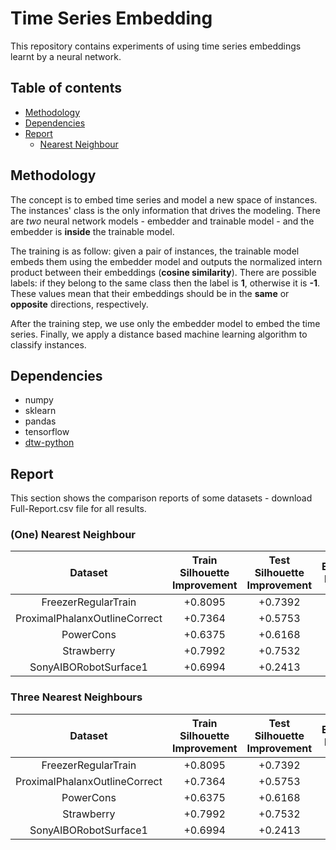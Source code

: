 # Time Series Embedding

This repository contains experiments of using time series embeddings learnt by a neural network.

## Table of contents

* [Methodology](#Methodology)
* [Dependencies](#Dependencies)
* [Report](#Report)
    * [Nearest Neighbour](#(One)-Nearest-Neighbour)

## Methodology

The concept is to embed time series and model a new space of instances. The instances' class is the only information that drives the modeling. There are *two* neural network models - embedder and trainable model - and the embedder is **inside** the trainable model.

The training is as follow: given a pair of instances, the trainable model embeds them using the embedder model and outputs the normalized intern product between their embeddings (**cosine similarity**). There are possible labels: if they belong to the same class then the label is **1**, otherwise it is **-1**. These values mean that their embeddings should be in the **same** or **opposite** directions, respectively.

After the training step, we use only the embedder model to embed the time series. Finally, we apply a distance based machine learning algorithm to classify instances.

## Dependencies

* numpy
* sklearn
* pandas
* tensorflow
* [dtw-python](https://github.com/DynamicTimeWarping/dtw-python)

## Report

This section shows the comparison reports of some datasets - download Full-Report.csv file for all results.

### (One) Nearest Neighbour

|            Dataset            | Train Silhouette Improvement | Test Silhouette Improvement | Euclidean Distance |   DTW   | Embedded + Cosine Distance |
| :---------------------------: | :--------------------------: | :-------------------------: | :----------------: | :-----: | :------------------------: |
| FreezerRegularTrain           | +0.8095                      | +0.7392                     | .8049              | .873    | **.982**                   |
| ProximalPhalanxOutlineCorrect | +0.7364                      | +0.5753                     | .8076              | .7526   | **.8625**                  |
| PowerCons                     | +0.6375                      | +0.6168                     | .9778              | .8778   | **.9852**                  |
| Strawberry                    | +0.7992                      | +0.7532                     | .9459              | .9378   | **.9595**                  |
| SonyAIBORobotSurface1         | +0.6994                      | +0.2413                     | .6955              | .6639   | **.8247**                  |

### Three Nearest Neighbours

|            Dataset            | Train Silhouette Improvement | Test Silhouette Improvement | Euclidean Distance |   DTW   | Embedded + Cosine Distance |
| :---------------------------: | :--------------------------: | :-------------------------: | :----------------: | :-----: | :------------------------: |
| FreezerRegularTrain           | +0.8095                      | +0.7392                     | .7842              | .8179   | **.982**                   |
| ProximalPhalanxOutlineCorrect | +0.7364                      | +0.5753                     | .8488              | .7698   | **.8855**                  |
| PowerCons                     | +0.6375                      | +0.6168                     | .9667              | .8611   | **.9741**                  |
| Strawberry                    | +0.7992                      | +0.7532                     | .9243              | .9297   | **.9649**                  |
| SonyAIBORobotSurface1         | +0.6994                      | +0.2413                     | .574               | .5624   | **.8292**                  |
